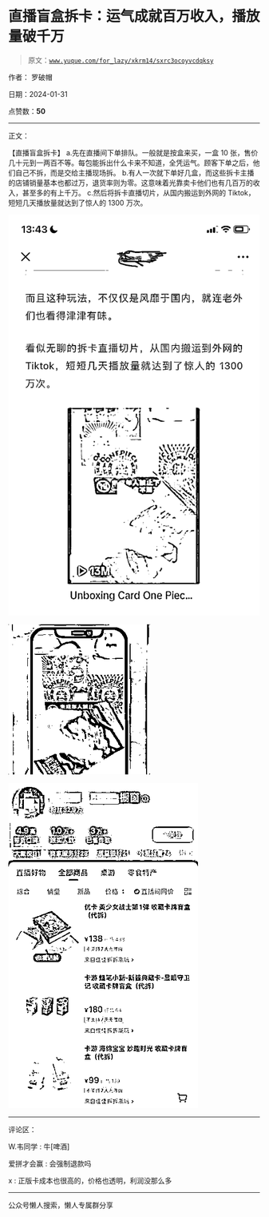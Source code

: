 # 直播盲盒拆卡：运气成就百万收入，播放量破千万

> 原文：[`www.yuque.com/for_lazy/xkrm14/sxrc3ocoyvcdqksy`](https://www.yuque.com/for_lazy/xkrm14/sxrc3ocoyvcdqksy)

作者： 罗破帽

日期：2024-01-31

点赞数：**50**

* * *

正文：

【直播盲盒拆卡】 a.先在直播间下单排队。一般就是按盒来买，一盒 10
张，售价几十元到一两百不等。每包能拆出什么卡来不知道，全凭运气。顾客下单之后，他们自己不拆，而是交给主播现场拆。
b.有人一次就下单好几盒，而这些拆卡主播的店铺销量基本也都过万，退货率则为零。这意味着光靠卖卡他们也有几百万的收入，甚至多的有上千万。
c.然后将拆卡直播切片，从国内搬运到外网的 Tiktok，短短几天播放量就达到了惊人的 1300 万次。

![](img/94b57c2811a5e30f82147cbba08f4e36.png)

![](img/940ede22c7d3bb129ec69475ae3c4664.png)

![](img/7bba942cdf31ed55b1f56e449ba4a423.png)

* * *

评论区：

W.韦同学 : 牛[啤酒]

爱拼才会赢 : 会强制退款吗

x : 正版卡成本也很高的，价格也透明，利润没那么多

* * *

公众号懒人搜索，懒人专属群分享